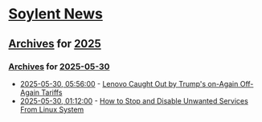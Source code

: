 # [Soylent News](../../../README.md)

## [Archives](../../index.md) for [2025](../index.md)

### [Archives](../../index.md) for [2025-05-30](index.md)

* [2025-05-30, 05:56:00](https://soylentnews.org/article.pl?sid=25/05/29/0334246&from=rss) - [Lenovo Caught Out by Trump's on-Again Off-Again Tariffs](https://soylentnews.org/article.pl?sid=25/05/29/0334246&from=rss)
* [2025-05-30, 01:12:00](https://soylentnews.org/article.pl?sid=25/05/29/0327229&from=rss) - [How to Stop and Disable Unwanted Services From Linux System](https://soylentnews.org/article.pl?sid=25/05/29/0327229&from=rss)
